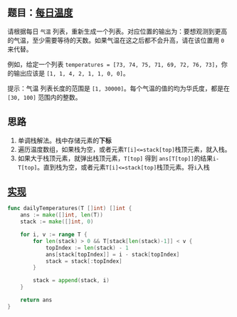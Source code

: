 ## 题目：[每日温度](https://leetcode-cn.com/problems/daily-temperatures/)

请根据每日 `气温` 列表，重新生成一个列表。对应位置的输出为：要想观测到更高的气温，至少需要等待的天数。如果气温在这之后都不会升高，请在该位置用 `0` 来代替。

例如，给定一个列表 `temperatures = [73, 74, 75, 71, 69, 72, 76, 73]`，你的输出应该是 `[1, 1, 4, 2, 1, 1, 0, 0]`。

提示：气温 列表长度的范围是 `[1, 30000]`。每个气温的值的均为华氏度，都是在 `[30, 100]` 范围内的整数。
     
## 思路
1. 单调栈解法。栈中存储元素的**下标**
2. 遍历温度数组，如果栈为空，或者元素`T[i]<=stack[top]`栈顶元素，就入栈。
3. 如果大于栈顶元素，就弹出栈顶元素，`T[top]` 得到 `ans[T[top]]`的结果`i-T[top]`。直到栈为空，或者元素`T[i]<=stack[top]`栈顶元素。将`i`入栈

## [实现](https://github.com/mzmuer/leetcode/blob/master/question739/answer_test.go)
```go
func dailyTemperatures(T []int) []int {
	ans := make([]int, len(T))
	stack := make([]int, 0)

	for i, v := range T {
		for len(stack) > 0 && T[stack[len(stack)-1]] < v {
			topIndex := len(stack) - 1
			ans[stack[topIndex]] = i - stack[topIndex]
			stack = stack[:topIndex]
		}

		stack = append(stack, i)
	}

	return ans
}
```